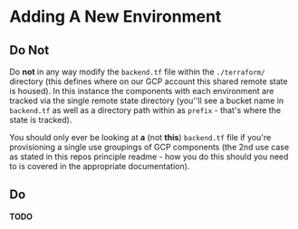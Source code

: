 # Adding A New Environment

## Do **Not**

Do **not** in any way modify the `backend.tf` file within the `./terraform/` directory (this defines where on our GCP account this shared remote state is housed). In this instance the components with each environment are tracked via the single remote state directory (you''ll see a bucket name in `backend.tf` as well as a directory path within as `prefix` - that's where the state is tracked).

You should only ever be looking at **a** (not **this**) `backend.tf` file if you're provisioning a single use groupings of GCP components (the 2nd use case as stated in this repos principle readme - how you do this should you need to is covered in the appropriate documentation).


## Do

**TODO**